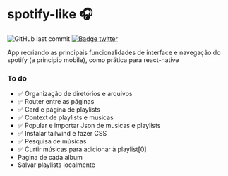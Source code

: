 # spotify-like 🎧

![GitHub last commit](https://img.shields.io/github/last-commit/aaneleh/spotify-like) [![Badge twitter](https://img.shields.io/twitter/follow/helena_kurzzz)](https://twitter.com/helena_kurzzz)


App recriando as principais funcionalidades de interface e navegação do spotify (a principio mobile), como prática para react-native

### To do
- ✅ Organização de diretórios e arquivos
- ✅ Router entre as páginas
- ✅ Card e página de playlists
- ✅ Context de playlists e musicas
- ✅ Popular e importar Json de musicas e playlists 
- ✅ Instalar tailwind e fazer CSS 
- ✅ Pesquisa de músicas
- ✅ Curtir músicas para adicionar à playlist[0]
- Pagina de cada album
- Salvar playlists localmente

